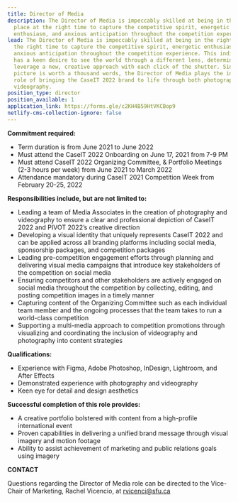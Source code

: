 ```yaml
---
title: Director of Media
description: The Director of Media is impeccably skilled at being in the right
  place at the right time to capture the competitive spirit, energetic
  enthusiasm, and anxious anticipation throughout the competition experience.
lead: The Director of Media is impeccably skilled at being in the right place at
  the right time to capture the competitive spirit, energetic enthusiasm, and
  anxious anticipation throughout the competition experience. This individual
  has a keen desire to see the world through a different lens, determined to
  leverage a new, creative approach with each click of the shutter. Since a
  picture is worth a thousand words, the Director of Media plays the integral
  role of bringing the CaseIT 2022 brand to life through both photography and
  videography.
position_type: director
position_available: 1
application_link: https://forms.gle/c2KH4B59HtVKCBop9
netlify-cms-collection-ignore: false
---
```

**Commitment required:**

* Term duration is from June 2021 to June 2022 
* Must attend the CaseIT 2022 Onboarding on June 17, 2021 from 7-9 PM
* Must attend CaseIT 2022 Organizing Committee, & Portfolio Meetings (2-3 hours per week) from June 2021 to March 2022 
* Attendance mandatory during CaseIT 2021 Competition Week from February 20-25, 2022

**Responsibilities include, but are not limited to:**

* Leading a team of Media Associates in the creation of photography and videography to ensure a clear and professional depiction of CaseIT 2022 and PIVOT 2022’s creative direction
* Developing a visual identity that uniquely represents CaseIT 2022 and can be applied across all branding platforms including social media, sponsorship packages, and competition packages
* Leading pre-competition engagement efforts through planning and delivering visual media campaigns that introduce key stakeholders of the competition on social media
* Ensuring competitors and other stakeholders are actively engaged on social media throughout the competition by collecting, editing, and posting competition images in a timely manner
* Capturing content of the Organizing Committee such as each individual team member and the ongoing processes that the team takes to run a world-class competition
* Supporting a multi-media approach to competition promotions through visualizing and coordinating the inclusion of videography and photography into content strategies

**Qualifications:**

* Experience with Figma, Adobe Photoshop, InDesign, Lightroom, and After Effects
* Demonstrated experience with photography and videography
* Keen eye for detail and design aesthetics

**Successful completion of this role provides:**

* A creative portfolio bolstered with content from a high-profile international event
* Proven capabilities in delivering a unified brand message through visual imagery and motion footage
* Ability to assist achievement of marketing and public relations goals using imagery

**CONTACT**

Questions regarding the Director of Media role can be directed to the Vice-Chair of Marketing, Rachel Vicencio, at rvicenci@sfu.ca